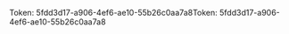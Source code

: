 <span data-ttu-id="6eb7f-101">Token: 5fdd3d17-a906-4ef6-ae10-55b26c0aa7a8</span><span class="sxs-lookup"><span data-stu-id="6eb7f-101">Token: 5fdd3d17-a906-4ef6-ae10-55b26c0aa7a8</span></span>